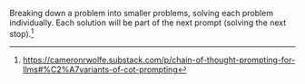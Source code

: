 
Breaking down a problem into smaller problems, solving each problem individually. Each solution will be part of the next prompt (solving the next stop).[^1]


[^1]: https://cameronrwolfe.substack.com/p/chain-of-thought-prompting-for-llms#%C2%A7variants-of-cot-prompting